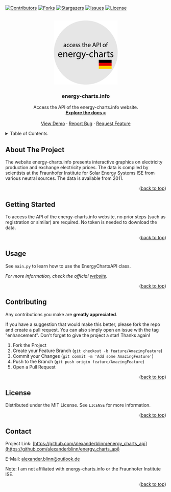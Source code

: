 <!---
README.md for the `energy_charts_api` repository.
-->




<!-- PROJECT INFO -->
[![Contributors][contributors-shield]][contributors-url]
[![Forks][forks-shield]][forks-url]
[![Stargazers][stars-shield]][stars-url]
[![Issues][issues-shield]][issues-url]
[![License][license-shield]][license-url]




<!-- PROJECT LOGO -->
<br />
<div align="center">
  <a href="https://github.com/alexanderblinn/energy_charts_api">
    <img src="logo/logo.png" alt="Logo" width="200" height="200">
  </a>

  <h3 align="center">energy-charts.info</h3>

  <p align="center">
    Access the API of the energy-charts.info website.
    <br />
    <a href="https://github.com/alexanderblinn/energy_charts_api/blob/main/README.md"><strong>Explore the docs »</strong></a>
    <br />
    <br />
    <a href="https://github.com/alexanderblinn/energy_charts_api/blob/main/README.md">View Demo</a>
    ·
    <a href="https://github.com/alexanderblinn/energy_charts_api/issues">Report Bug</a>
    ·
    <a href="https://github.com/alexanderblinn/energy_charts_api/issues">Request Feature</a>
  </p>
</div>




<!-- TABLE OF CONTENTS -->
<details>
  <summary>Table of Contents</summary>
  <ol>
    <li>
      <a href="#about-the-project">About The Project</a>
    </li>
    <li>
      <a href="#getting-started">Getting Started</a>
    </li>
    <li><a href="#usage">Usage</a></li>
    <li><a href="#contributing">Contributing</a></li>
    <li><a href="#license">License</a></li>
    <li><a href="#contact">Contact</a></li>
  </ol>
</details>




<!-- ABOUT THE PROJECT -->
## About The Project
The website energy-charts.info presents interactive graphics on electricity production and exchange electricity prices. The data is compiled by scientists at the Fraunhofer Institute for Solar Energy Systems ISE from various neutral sources. The data is available from 2011.

<p align="right">(<a href="#readme-top">back to top</a>)</p>




<!-- GETTING STARTED -->
## Getting Started

To access the API of the energy-charts.info website, no prior steps (such as registration or similar) are required. No token is needed to download the data.

<p align="right">(<a href="#readme-top">back to top</a>)</p>





<!-- USAGE EXAMPLES -->
## Usage

See `main.py` to learn how to use the EnergyChartsAPI class.

_For more information, check the official [website](https://api.energy-charts.info/)._

<p align="right">(<a href="#readme-top">back to top</a>)</p>




<!-- CONTRIBUTING -->
## Contributing

Any contributions you make are **greatly appreciated**.

If you have a suggestion that would make this better, please fork the repo and create a pull request. You can also simply open an issue with the tag "enhancement".
Don't forget to give the project a star! Thanks again!

1. Fork the Project
2. Create your Feature Branch (`git checkout -b feature/AmazingFeature`)
3. Commit your Changes (`git commit -m 'Add some AmazingFeature'`)
4. Push to the Branch (`git push origin feature/AmazingFeature`)
5. Open a Pull Request

<p align="right">(<a href="#readme-top">back to top</a>)</p>




<!-- LICENSE -->
## License

Distributed under the MIT License. See `LICENSE` for more information.

<p align="right">(<a href="#readme-top">back to top</a>)</p>




<!-- CONTACT -->
## Contact

Project Link: [https://github.com/alexanderblinn/energy_charts_api](https://github.com/alexanderblinn/energy_charts_api)

E-Mail: [alexander.blinn@outlook.de](alexander.blinn@outlook.de)

Note: I am not affiliated with energy-charts.info or the Fraunhofer Institute ISE.

<p align="right">(<a href="#readme-top">back to top</a>)</p>




<!-- MARKDOWN LINKS & IMAGES -->
<!-- https://www.markdownguide.org/basic-syntax/#reference-style-links -->
[contributors-shield]: https://img.shields.io/github/contributors/alexanderblinn/energy_charts_api.svg?style=for-the-badge
[contributors-url]: https://github.com/alexanderblinn/energy_charts_api/graphs/contributors
[forks-shield]: https://img.shields.io/github/forks/alexanderblinn/energy_charts_api.svg?style=for-the-badge
[forks-url]: https://github.com/alexanderblinn/energy_charts_api/network/members
[stars-shield]: https://img.shields.io/github/stars/alexanderblinn/energy_charts_api.svg?style=for-the-badge
[stars-url]: https://github.com/alexanderblinn/energy_charts_api/stargazers
[issues-shield]: https://img.shields.io/github/issues/alexanderblinn/energy_charts_api.svg?style=for-the-badge
[issues-url]: https://github.com/alexanderblinn/energy_charts_api/issues
[license-shield]: https://img.shields.io/github/license/alexanderblinn/energy_charts_api.svg?style=for-the-badge
[license-url]: https://github.com/alexanderblinn/energy_charts_api/blob/main/LICENSE
